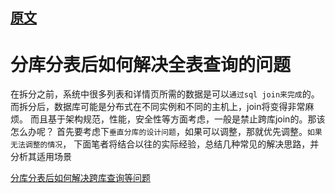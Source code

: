 
## [原文](https://www.cnblogs.com/cxxjohnson/p/9048518.html)

# 分库分表后如何解决全表查询的问题
 
 在拆分之前，系统中很多列表和详情页所需的数据是可以`通过sql join来完成`的。
 而拆分后，数据库可能是分布式在不同实例和不同的主机上，join将变得非常麻烦。
 而且基于架构规范，性能，安全性等方面考虑，一般是禁止跨库join的。那该怎么办呢？
 首先要考虑下`垂直分库的设计问题`，如果可以调整，那就优先调整。`如果无法调整的情况`，
 下面笔者将结合以往的实际经验，总结几种常见的解决思路，并分析其适用场景
 
 
[分库分表后如何解决跨库查询等问题](12、分库分表后如何解决跨库查询等问题.md)